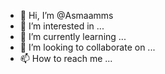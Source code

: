 - 👋 Hi, I’m @Asmaamms
- 👀 I’m interested in ...
- 🌱 I’m currently learning ...
- 💞️ I’m looking to collaborate on ...
- 📫 How to reach me ...

<!---
Asmaamms/Asmaamms is a ✨ special ✨ repository because its `README.md` (this file) appears on your GitHub profile.
You can click the Preview link to take a look at your changes.
--->
